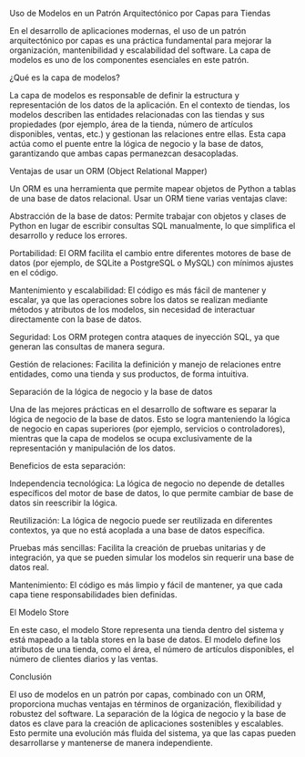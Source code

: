 Uso de Modelos en un Patrón Arquitectónico por Capas para Tiendas

En el desarrollo de aplicaciones modernas, el uso de un patrón arquitectónico por capas es una práctica fundamental para mejorar la organización, mantenibilidad y escalabilidad del software. La capa de modelos es uno de los componentes esenciales en este patrón.

¿Qué es la capa de modelos?

La capa de modelos es responsable de definir la estructura y representación de los datos de la aplicación. En el contexto de tiendas, los modelos describen las entidades relacionadas con las tiendas y sus propiedades (por ejemplo, área de la tienda, número de artículos disponibles, ventas, etc.) y gestionan las relaciones entre ellas. Esta capa actúa como el puente entre la lógica de negocio y la base de datos, garantizando que ambas capas permanezcan desacopladas.

Ventajas de usar un ORM (Object Relational Mapper)

Un ORM es una herramienta que permite mapear objetos de Python a tablas de una base de datos relacional. Usar un ORM tiene varias ventajas clave:

Abstracción de la base de datos: Permite trabajar con objetos y clases de Python en lugar de escribir consultas SQL manualmente, lo que simplifica el desarrollo y reduce los errores.

Portabilidad: El ORM facilita el cambio entre diferentes motores de base de datos (por ejemplo, de SQLite a PostgreSQL o MySQL) con mínimos ajustes en el código.

Mantenimiento y escalabilidad: El código es más fácil de mantener y escalar, ya que las operaciones sobre los datos se realizan mediante métodos y atributos de los modelos, sin necesidad de interactuar directamente con la base de datos.

Seguridad: Los ORM protegen contra ataques de inyección SQL, ya que generan las consultas de manera segura.

Gestión de relaciones: Facilita la definición y manejo de relaciones entre entidades, como una tienda y sus productos, de forma intuitiva.

Separación de la lógica de negocio y la base de datos

Una de las mejores prácticas en el desarrollo de software es separar la lógica de negocio de la base de datos. Esto se logra manteniendo la lógica de negocio en capas superiores (por ejemplo, servicios o controladores), mientras que la capa de modelos se ocupa exclusivamente de la representación y manipulación de los datos.

Beneficios de esta separación:

Independencia tecnológica: La lógica de negocio no depende de detalles específicos del motor de base de datos, lo que permite cambiar de base de datos sin reescribir la lógica.

Reutilización: La lógica de negocio puede ser reutilizada en diferentes contextos, ya que no está acoplada a una base de datos específica.

Pruebas más sencillas: Facilita la creación de pruebas unitarias y de integración, ya que se pueden simular los modelos sin requerir una base de datos real.

Mantenimiento: El código es más limpio y fácil de mantener, ya que cada capa tiene responsabilidades bien definidas.

El Modelo Store

En este caso, el modelo Store representa una tienda dentro del sistema y está mapeado a la tabla stores en la base de datos. El modelo define los atributos de una tienda, como el área, el número de artículos disponibles, el número de clientes diarios y las ventas.

Conclusión

El uso de modelos en un patrón por capas, combinado con un ORM, proporciona muchas ventajas en términos de organización, flexibilidad y robustez del software. La separación de la lógica de negocio y la base de datos es clave para la creación de aplicaciones sostenibles y escalables. Esto permite una evolución más fluida del sistema, ya que las capas pueden desarrollarse y mantenerse de manera independiente.